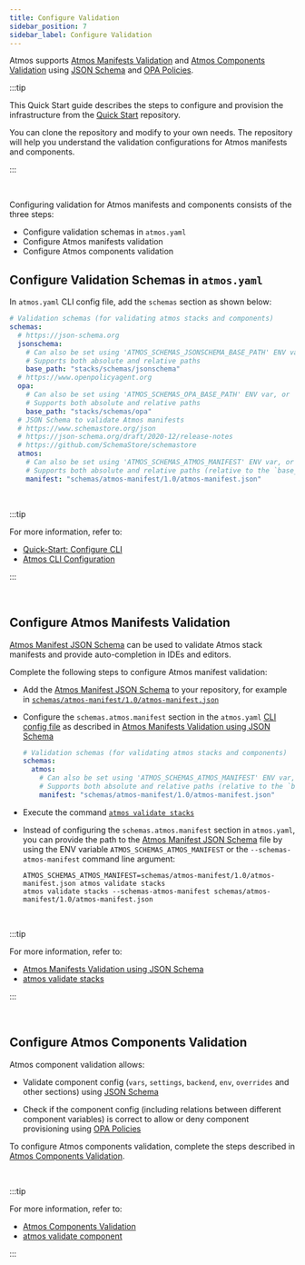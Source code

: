 ```yaml
---
title: Configure Validation
sidebar_position: 7
sidebar_label: Configure Validation
---
```


Atmos supports [Atmos Manifests Validation](/reference/schemas) and [Atmos Components Validation](/core-concepts/components/validation)
using [JSON Schema](https://json-schema.org/) and [OPA Policies](https://www.openpolicyagent.org/).

:::tip

This Quick Start guide describes the steps to configure and provision the infrastructure
from the [Quick Start](https://github.com/cloudposse/atmos/tree/master/examples/quick-start) repository.

You can clone the repository and modify to your own needs. The repository will help you understand the validation configurations for
Atmos manifests and components.

:::

<br/>

Configuring validation for Atmos manifests and components consists of the three steps:

- Configure validation schemas in `atmos.yaml`
- Configure Atmos manifests validation
- Configure Atmos components validation

## Configure Validation Schemas in `atmos.yaml`

In `atmos.yaml` CLI config file, add the `schemas` section as shown below:

```yaml title="atmos.yaml"
# Validation schemas (for validating atmos stacks and components)
schemas:
  # https://json-schema.org
  jsonschema:
    # Can also be set using 'ATMOS_SCHEMAS_JSONSCHEMA_BASE_PATH' ENV var, or '--schemas-jsonschema-dir' command-line arguments
    # Supports both absolute and relative paths
    base_path: "stacks/schemas/jsonschema"
  # https://www.openpolicyagent.org
  opa:
    # Can also be set using 'ATMOS_SCHEMAS_OPA_BASE_PATH' ENV var, or '--schemas-opa-dir' command-line arguments
    # Supports both absolute and relative paths
    base_path: "stacks/schemas/opa"
  # JSON Schema to validate Atmos manifests
  # https://www.schemastore.org/json
  # https://json-schema.org/draft/2020-12/release-notes
  # https://github.com/SchemaStore/schemastore
  atmos:
    # Can also be set using 'ATMOS_SCHEMAS_ATMOS_MANIFEST' ENV var, or '--schemas-atmos-manifest' command-line arguments
    # Supports both absolute and relative paths (relative to the `base_path` setting in `atmos.yaml`)
    manifest: "schemas/atmos-manifest/1.0/atmos-manifest.json"
```

<br/>

:::tip

For more information, refer to:

- [Quick-Start: Configure CLI](/quick-start/configure-cli)
- [Atmos CLI Configuration](/cli/configuration)

:::

<br/>

## Configure Atmos Manifests Validation

[Atmos Manifest JSON Schema](pathname://../schemas/atmos-manifest/1.0/atmos-manifest.json) can be used to validate Atmos stack manifests and provide
auto-completion in IDEs and editors.

Complete the following steps to configure Atmos manifest validation:

- Add the [Atmos Manifest JSON Schema](pathname://../schemas/atmos-manifest/1.0/atmos-manifest.json) to your repository, for example
  in  [`schemas/atmos-manifest/1.0/atmos-manifest.json`](https://github.com/cloudposse/atmos/blob/master/examples/quick-start/schemas/atmos-manifest/1.0/atmos-manifest.json)

- Configure the `schemas.atmos.manifest` section in the `atmos.yaml` [CLI config file](/cli/configuration) as described
  in [Atmos Manifests Validation using JSON Schema](/reference/schemas)

  ```yaml title="atmos.yaml"
  # Validation schemas (for validating atmos stacks and components)
  schemas:
    atmos:
      # Can also be set using 'ATMOS_SCHEMAS_ATMOS_MANIFEST' ENV var, or '--schemas-atmos-manifest' command-line arguments
      # Supports both absolute and relative paths (relative to the `base_path` setting in `atmos.yaml`)
      manifest: "schemas/atmos-manifest/1.0/atmos-manifest.json"
  ```

- Execute the command [`atmos validate stacks`](/cli/commands/validate/stacks)

- Instead of configuring the `schemas.atmos.manifest` section in `atmos.yaml`, you can provide the path to
  the [Atmos Manifest JSON Schema](pathname://../schemas/atmos-manifest/1.0/atmos-manifest.json) file by using the ENV
  variable `ATMOS_SCHEMAS_ATMOS_MANIFEST` or the `--schemas-atmos-manifest` command line argument:

  ```shell
  ATMOS_SCHEMAS_ATMOS_MANIFEST=schemas/atmos-manifest/1.0/atmos-manifest.json atmos validate stacks
  atmos validate stacks --schemas-atmos-manifest schemas/atmos-manifest/1.0/atmos-manifest.json
  ```

<br/>

:::tip

For more information, refer to:

- [Atmos Manifests Validation using JSON Schema](/reference/schemas)
- [atmos validate stacks](/cli/commands/validate/stacks)

:::

<br/>

## Configure Atmos Components Validation

Atmos component validation allows:

* Validate component config (`vars`, `settings`, `backend`, `env`, `overrides` and other sections) using [JSON Schema](https://json-schema.org/)

* Check if the component config (including relations between different component variables) is correct to allow or deny component provisioning using
  [OPA Policies](https://www.openpolicyagent.org/)

To configure Atmos components validation, complete the steps described in [Atmos Components Validation](/core-concepts/components/validation).

<br/>

:::tip

For more information, refer to:

- [Atmos Components Validation](/core-concepts/components/validation)
- [atmos validate component](/cli/commands/validate/component)

:::

<br/>
